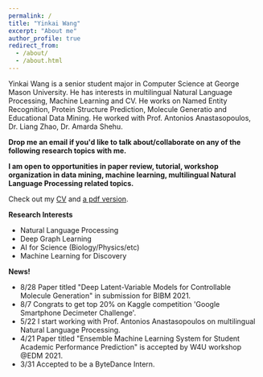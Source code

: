 ```yaml
---
permalink: /
title: "Yinkai Wang"
excerpt: "About me"
author_profile: true
redirect_from: 
  - /about/
  - /about.html
---
```


Yinkai Wang is a senior student major in  Computer Science at George Mason University. He has interests in multilingual Natural Language Processing, Machine Learning and CV. He works on Named Entity Recognition, Protein Structure Prediction, Molecule Generatio and Educational Data Mining. He worked with Prof. Antonios Anastasopoulos, Dr. Liang Zhao, Dr. Amarda Shehu. 

**Drop me an email if you'd like to talk about/collaborate on any of the following research topics with me.**

**I am open to opportunities in paper review, tutorial, workshop organization in data mining, machine learning, multilingual Natural Language Processing related topics.**

Check out my [CV](https://yinkaiw.github.io/cv/)
and [a pdf version](https://yinkaiw.github.io/files/Yinkai_Wang_CV.pdf).



**Research Interests**
  * Natural Language Processing
  * Deep Graph Learning
  * AI for Science (Biology/Physics/etc)
  * Machine Learning for Discovery 


**News!**
* 8/28 Paper titled "Deep Latent-Variable Models for Controllable Molecule Generation" in submission for BIBM 2021.
* 8/7 Congrats to get top 20% on Kaggle competition 'Google Smartphone Decimeter Challenge'.
* 5/22 I start working with Prof. Antonios Anastasopoulos on multilingual Natural Language Processing.
* 4/21 Paper titled "Ensemble Machine Learning System for Student Academic Performance Prediction" is accepted by W4U workshop @EDM 2021.
* 3/31 Accepted to be a ByteDance Intern.

